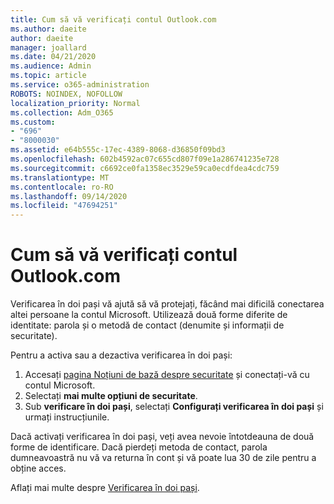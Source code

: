 ```yaml
---
title: Cum să vă verificați contul Outlook.com
ms.author: daeite
author: daeite
manager: joallard
ms.date: 04/21/2020
ms.audience: Admin
ms.topic: article
ms.service: o365-administration
ROBOTS: NOINDEX, NOFOLLOW
localization_priority: Normal
ms.collection: Adm_O365
ms.custom:
- "696"
- "8000030"
ms.assetid: e64b555c-17ec-4389-8068-d36850f09bd3
ms.openlocfilehash: 602b4592ac07c655cd807f09e1a286741235e728
ms.sourcegitcommit: c6692ce0fa1358ec3529e59ca0ecdfdea4cdc759
ms.translationtype: MT
ms.contentlocale: ro-RO
ms.lasthandoff: 09/14/2020
ms.locfileid: "47694251"
---
```

# <a name="how-to-verify-your-outlookcom-account"></a>Cum să vă verificați contul Outlook.com

Verificarea în doi pași vă ajută să vă protejați, făcând mai dificilă conectarea altei persoane la contul Microsoft. Utilizează două forme diferite de identitate: parola și o metodă de contact (denumite și informații de securitate).
  
Pentru a activa sau a dezactiva verificarea în doi pași:
  
1. Accesați [pagina Noțiuni de bază despre securitate](https://go.microsoft.com/fwlink/?linkid=842325) și conectați-vă cu contul Microsoft.
2. Selectați **mai multe opțiuni de securitate**.
3. Sub **verificare în doi pași**, selectați **Configurați verificarea în doi pași** și urmați instrucțiunile.

Dacă activați verificarea în doi pași, veți avea nevoie întotdeauna de două forme de identificare. Dacă pierdeți metoda de contact, parola dumneavoastră nu vă va returna în cont și vă poate lua 30 de zile pentru a obține acces.
  
Aflați mai multe despre [Verificarea în doi pași](https://go.microsoft.com/fwlink/?linkid=872270).
  